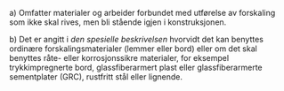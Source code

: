 a) Omfatter materialer og arbeider forbundet med utførelse av forskaling som ikke skal rives, men bli stående igjen i konstruksjonen.

b) Det er angitt i *den spesielle beskrivelsen* hvorvidt det kan benyttes ordinære forskalingsmaterialer (lemmer eller bord) eller om det skal benyttes råte- eller korrosjonssikre materialer, for eksempel trykkimpregnerte bord, glassfiberarmert plast eller glassfiberarmerte sementplater (GRC), rustfritt stål eller lignende.

